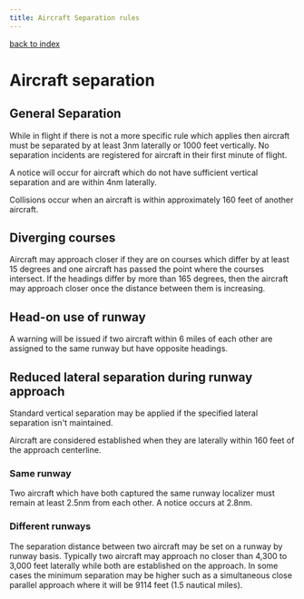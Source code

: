 ```yaml
---
title: Aircraft Separation rules
---
```

[back to index](index.html)

# Aircraft separation

## General Separation

While in flight if there is not a more specific rule which applies
then aircraft must be separated by at least 3nm laterally or 1000 feet
vertically.  No separation incidents are registered for aircraft in
their first minute of flight.

A notice will occur for aircraft which do not have sufficient vertical
separation and are within 4nm laterally.

Collisions occur when an aircraft is within approximately 160 feet of
another aircraft.

## Diverging courses

Aircraft may approach closer if they are on courses which differ by at
least 15 degrees and one aircraft has passed the point where the
courses intersect.  If the headings differ by more than 165 degrees,
then the aircraft may approach closer once the distance between them
is increasing.

## Head-on use of runway

A warning will be issued if two aircraft within 6 miles of each other
are assigned to the same runway but have opposite headings.

## Reduced lateral separation during runway approach

Standard vertical separation may be applied if the specified lateral
separation isn't maintained.

Aircraft are considered established when they are laterally within 160
feet of the approach centerline.

### Same runway

Two aircraft which have both captured the same runway localizer must remain
at least 2.5nm from each other.  A notice occurs at 2.8nm.

### Different runways

The separation distance between two aircraft may be set on a runway by
runway basis.  Typically two aircraft may approach no closer than
4,300 to 3,000 feet laterally while both are established on the
approach.  In some cases the minimum separation may be higher such as
a simultaneous close parallel approach where it will be 9114 feet (1.5
nautical miles).
